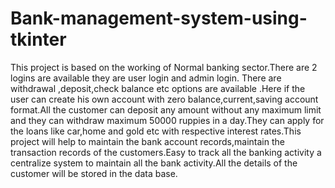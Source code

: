 # Bank-management-system-using-tkinter
This project is based on the working of Normal banking sector.There are 2 logins are available they are user login and admin login. There are withdrawal ,deposit,check balance etc options are available .Here if the user can create his own account with zero balance,current,saving account format.All the customer can deposit any amount without any maximum limit and they can withdraw maximum 50000 ruppies in a day.They can apply for the loans like car,home and gold etc with respective interest rates.This project will help to maintain the bank account records,maintain the transaction records of the customers.Easy to track all the banking activity a centralize system to maintain all the bank activity.All the details of the customer will be stored in the data base.
